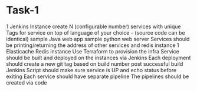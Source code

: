 # Task-1

1 Jenkins Instance
create N (configurable number) services with unique Tags for service on top of language of your choice - (source code can be identical) sample Java web app sample python web server
Services should be printing/returning the address of other services and redis instance
1 Elasticache Redis instance 
Use Terraform to provision the infra
Service should be built and deployed on the instances via Jenkins
Each deployment should create a new git tag based on build number post successful build 
Jenkins Script should make sure service is UP and echo status before exiting
Each service should have separate pipeline
The pipelines should be created via code


